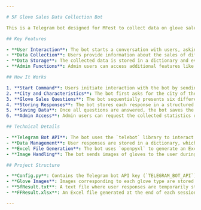 ```yaml
---

# 5F Glove Sales Data Collection Bot

This is a Telegram bot designed for MFest to collect data on glove sales from various retail locations. The bot interacts with users through a series of guided questions, captures the responses, and saves the information in an Excel file for further analysis. It helps the company gather important sales data about different types of gloves sold across various locations.

## Key Features

- **User Interaction**: The bot starts a conversation with users, asking them a series of predefined questions related to glove sales.
- **Data Collection**: Users provide information about the sales of different types of gloves, which the bot records.
- **Data Storage**: The collected data is stored in a dictionary and eventually saved to an Excel file (`FFResult.xlsx`) for further analysis.
- **Admin Functions**: Admin users can access additional features like starting the test or retrieving statistics.

## How It Works

1. **Start Command**: Users initiate interaction with the bot by sending the `/start` command. The bot greets the user and begins the questionnaire.
2. **City and Characteristics**: The bot first asks for the city of the retail location and the characteristics of the gloves that are most important to the customer.
3. **Glove Sales Questions**: The bot sequentially presents six different types of gloves to the user, asking for the approximate sales quantity for each type.
4. **Storing Responses**: The bot stores each response in a structured format, including details like the city, glove characteristics, sales quantities, and timestamps.
5. **Saving Data**: Once all questions are answered, the bot saves the collected data to `5fResult.txt` and `FFResult.xlsx`.
6. **Admin Access**: Admin users can request the collected statistics or restart the survey.

## Technical Details

- **Telegram Bot API**: The bot uses the `telebot` library to interact with Telegram's API, sending messages, receiving responses, and managing callbacks.
- **Data Management**: User responses are stored in a dictionary, which is serialized to a text file for persistence.
- **Excel File Generation**: The bot uses `openpyxl` to generate an Excel file with the collected data, organizing it into columns for easy analysis.
- **Image Handling**: The bot sends images of gloves to the user during the questionnaire to ensure clarity on the types of gloves being discussed.

## Project Structure

- **Config.py**: Contains the Telegram bot API key (`TELEGRAM_BOT_API`).
- **Glove Images**: Images corresponding to each glove type are stored in the project directory and are sent to the user during the questionnaire.
- **5fResult.txt**: A text file where user responses are temporarily stored.
- **FFResult.xlsx**: An Excel file generated at the end of each session, containing all collected data.

---
```


